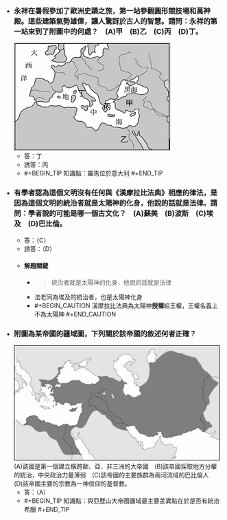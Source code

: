 - ### 永祥在暑假參加了歐洲史蹟之旅，第一站參觀圓形競技場和萬神殿。這些建築氣勢雄偉，讓人驚訝於古人的智慧。請問：永祥的第一站來到了附圖中的何處？　(A)甲　(B)乙　(C)丙　(D)丁。 
  ![image.png](../assets/image_1665386913139_0.png)
	- 答：丁
	- 誘答：丙
	- #+BEGIN_TIP
	  知識點：羅馬位於意大利
	  #+END_TIP
- ### 有學者認為這個文明沒有任何與《漢摩拉比法典》相應的律法，是因為這個文明的統治者就是太陽神的化身，他說的話就是法律。請問：學者說的可能是哪一個古文化？　(A)蘇美　(B)波斯　(C)埃及　(D)巴比倫。 
	- 答：（C）
	- 誘答：（D）
	- #### 解題關鍵
		- > 統治者就是太陽神的化身，他說的話就是法律
		- 法老同為埃及的統治者，也是太陽神化身
		- #+BEGIN_CAUTION
		  漢摩拉比法典為太陽神**授權**給王權，王權名義上不為太陽神
		  #+END_CAUTION
- ### 附圖為某帝國的疆域圖，下列關於該帝國的敘述何者正確？
  ![image.png](../assets/image_1665387413365_0.png) 
  (A)該國是第一個建立橫跨歐、亞、非三洲的大帝國　(B)該帝國採取地方分權的統治，中央政治力量薄弱　(C)該帝國的主要族群為兩河流域的巴比倫人　(D)該帝國主要的宗教為一神信仰的基督教。
	- 答：（A）
	- #+BEGIN_TIP
	  知識點：與亞歷山大帝國疆域最主要差異點在於是否有統治希臘
	  #+END_TIP